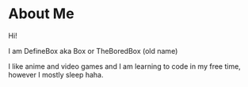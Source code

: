 # About Me

Hi!

I am DefineBox aka Box or TheBoredBox (old name)


I like anime and video games and I am learning to code in my free time, however I mostly sleep haha.
